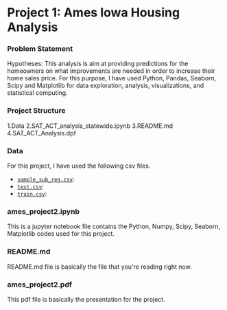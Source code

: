 # Project 1: Ames Iowa Housing Analysis


### Problem Statement
Hypotheses: This analysis is aim at providing predictions for the homeowners on what improvements are needed in order to increase their home sales price. For this purpose, I have used Python, Pandas, Seaborn, Scipy and Matplotlib for data exploration, analysis, visualizations, and statistical computing. 
### Project Structure
1.Data
2.SAT_ACT_analysis_statewide.ipynb
3.README.md
4.SAT_ACT_Analysis.dpf
### Data
For this project, I have used the following csv files. 

* [`sample_sub_reg.csv`](./data/sample_sub_reg.csv): 
* [`test.csv`](./data/test.csv): 
* [`train.csv`](./data/train.csv): 
### ames_project2.ipynb
This is a jupyter notebook file contains the Python, Numpy, Scipy, Seaborn, Matplotlib codes used for this project.
### README.md
README.md file is basically the file that you're reading right now. 

### ames_project2.pdf
This pdf file is basically the presentation for the project. 